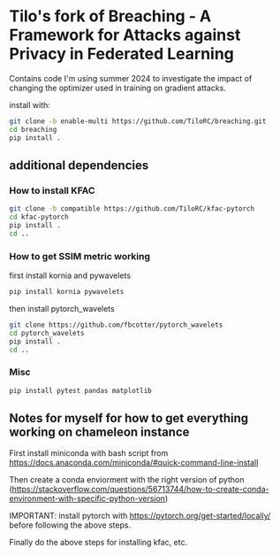 # Tilo's fork of Breaching - A Framework for Attacks against Privacy in Federated Learning

Contains code I'm using summer 2024 to investigate the impact of changing the optimizer used in training on gradient attacks. 


install with:

```bash
git clone -b enable-multi https://github.com/TiloRC/breaching.git
cd breaching
pip install .
```

## additional dependencies 

### How to install KFAC

```bash
git clone -b compatible https://github.com/TiloRC/kfac-pytorch
cd kfac-pytorch
pip install .
cd ..
```

### How to get SSIM metric working

first install kornia and pywavelets

```bash
pip install kornia pywavelets
```

then install pytorch_wavelets
```bash
git clone https://github.com/fbcotter/pytorch_wavelets
cd pytorch_wavelets
pip install .
cd ..
```

### Misc

```bash
pip install pytest pandas matplotlib
```


## Notes for myself for how to get everything working on chameleon instance

First install miniconda with bash script from https://docs.anaconda.com/miniconda/#quick-command-line-install

Then create a conda enviorment with the right version of python (https://stackoverflow.com/questions/56713744/how-to-create-conda-environment-with-specific-python-version)

IMPORTANT: install pytorch with https://pytorch.org/get-started/locally/ before following the above steps. 

Finally do the above steps for installing kfac, etc. 


